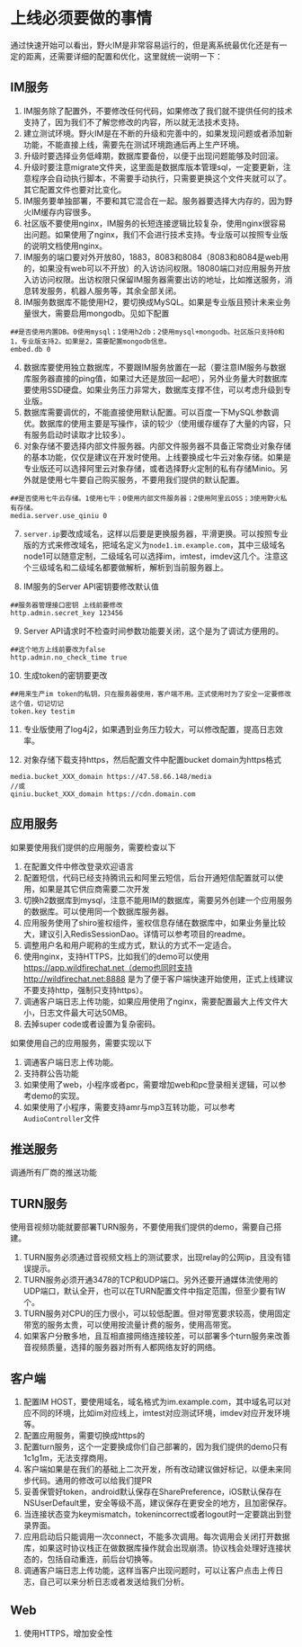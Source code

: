 # 上线必须要做的事情
通过快速开始可以看出，野火IM是非常容易运行的，但是离系统最优化还是有一定的距离，还需要详细的配置和优化，这里就统一说明一下：

## IM服务
1. IM服务除了配置外，不要修改任何代码，如果修改了我们就不提供任何的技术支持了，因为我们不了解您修改的内容，所以就无法技术支持。
1. 建立测试环境。野火IM是在不断的升级和完善中的，如果发现问题或者添加新功能，不能直接上线，需要先在测试环境跑通后再上生产环境。
2. 升级时要选择业务低峰期，数据库要备份，以便于出现问题能够及时回滚。
3. 升级时要注意migrate文件夹，这里面是数据库版本管理sql，一定要更新，注意程序会自动执行脚本，不需要手动执行，只需要更换这个文件夹就可以了。其它配置文件也要对比变化。
4. IM服务要单独部署，不要和其它混合在一起。服务器要选择大内存的，因为野火IM缓存内容很多。
5. 社区版不要使用nginx，IM服务的长短连接逻辑比较复杂，使用nginx很容易出问题。如果使用了nginx，我们不会进行技术支持。专业版可以按照专业版的说明文档使用nginx。
6. IM服务的端口要对外开放80，1883，8083和8084（8083和8084是web用的，如果没有web可以不开放）的入访访问权限。18080端口对应用服务开放入访访问权限。出访权限只保留IM服务器需要出访的地址，比如推送服务，消息转发服务，机器人服务等，其余全部关闭。
3. IM服务数据库不能使用H2，要切换成MySQL。如果是专业版且预计未来业务量很大，需要启用mongodb。见如下配置
```
##是否使用内置DB。0使用mysql；1使用h2db；2使用mysql+mongodb。社区版只支持0和1，专业版支持2。如果是2，需要配置mongodb信息。
embed.db 0
```
4. 数据库要使用独立数据库，不要跟IM服务放置在一起（要注意IM服务与数据库服务器直接的ping值，如果过大还是放回一起吧），另外业务量大时数据库要使用SSD硬盘。如果业务压力非常大，数据库支撑不住，可以考虑升级到专业版。
5. 数据库需要调优的，不能直接使用默认配置。可以百度一下MySQL参数调优。数据库的使用主要是写操作，读的较少（使用缓存缓存了大量的内容，只有服务启动时读取才比较多）。
6. 对象存储不要选择内部文件服务器。内部文件服务器不具备正常商业对象存储的基本功能，仅仅是建议在开发时使用。上线要换成七牛云对象存储。如果是专业版还可以选择阿里云对象存储，或者选择野火定制的私有存储Minio。另外就是使用七牛要自己购买服务，不要用我们提供的默认配置。
```
##是否使用七牛云存储。1使用七牛；0使用内部文件服务器；2使用阿里云OSS；3使用野火私有存储。
media.server.use_qiniu 0
```
7. ```server.ip```要改成域名，这样以后要是更换服务器，平滑更换。可以按照专业版的方式来修改域名，把域名定义为```node1.im.example.com```，其中三级域名node1可以随意定制，二级域名可以选择im，imtest，imdev这几个。注意这个三级域名和二级域名都要做解析，解析到当前服务器上。

8. IM服务的Server API密钥要修改默认值
```
##服务器管理接口密钥 上线前要修改
http.admin.secret_key 123456
```

9. Server API请求时不检查时间参数功能要关闭，这个是为了调试方便用的。
```
##这个地方上线前要改为false
http.admin.no_check_time true
```

10. 生成token的密钥要更改
```
##用来生产im token的私钥，只在服务器使用，客户端不用。正式使用时为了安全一定要修改这个值，切记切记
token.key testim
```

11. 专业版使用了log4j2，如果遇到业务压力较大，可以修改配置，提高日志效率。

12. 对象存储下载支持https，然后配置文件中配置bucket domain为https格式
```
media.bucket_XXX_domain https://47.58.66.148/media
//或
qiniu.bucket_XXX_domain https://cdn.domain.com
```

## 应用服务
如果要使用我们提供的应用服务，需要检查以下
1. 在配置文件中修改登录欢迎语言
2. 配置短信，代码已经支持腾讯云和阿里云短信，后台开通短信配置就可以使用，如果是其它供应商需要二次开发
3. 切换h2数据库到mysql，注意不能用IM的数据库，需要另外创建一个应用服务的数据库。可以使用同一个数据库服务器。
4. 应用服务使用了shiro鉴权组件，鉴权信息存储在数据库中，如果业务量比较大，建议引入RedisSessionDao。详情可以参考项目的readme。
4. 调整用户名和用户昵称的生成方式，默认的方式不一定适合。
5. 使用nginx，支持HTTPS，比如我们的demo可以使用 https://app.wildfirechat.net（demo也同时支持 http://wildfirechat.net:8888 是为了便于客户端快速开始使用，正式上线建议不要支持http，强制只支持https）。
6. 调通客户端日志上传功能，如果应用使用了nginx，需要配置最大上传文件大小，日志文件最大可达50MB。
7. 去掉super code或者设置为复杂密码。

如果使用自己的应用服务，需要实现以下
1. 调通客户端日志上传功能。
2. 支持群公告功能
3. 如果使用了web，小程序或者pc，需要增加web和pc登录相关逻辑，可以参考demo的实现。
4. 如果使用了小程序，需要支持amr与mp3互转功能，可以参考```AudioController```文件

## 推送服务
调通所有厂商的推送功能

## TURN服务
使用音视频功能就要部署TURN服务，不要使用我们提供的demo，需要自己搭建。
1. TURN服务必须通过音视频文档上的测试要求，出现relay的公网ip，且没有错误提示。
2. TURN服务必须开通3478的TCP和UDP端口。另外还要开通媒体流使用的UDP端口，默认全开，也可以在TURN配置文件中指定范围，但至少要有1W个。
3. TURN服务对CPU的压力很小，可以较低配置。但对带宽要求较高，使用固定带宽的服务太贵，可以使用按流量计费的服务，使用高带宽。
4. 如果客户分散多地，且互相直接网络连接较差，可以部署多个turn服务来改善音视频质量，选择的服务器对所有人都网络友好的网络。

## 客户端
1. 配置IM HOST，要使用域名，域名格式为im.example.com，其中域名可以对应不同的环境，比如im对应线上，imtest对应测试环境，imdev对应开发环境等。
2. 配置应用服务，需要切换成https的
3. 配置turn服务，这个一定要换成你们自己部署的，因为我们提供的demo只有1c1g1m，无法支撑商用。
4. 客户端如果是在我们的基础上二次开发，所有改动建议做好标记，以便未来同步代码。通用的修改可以给我们提PR
5. 妥善保管好token，android默认保存在SharePreference，iOS默认保存在NSUserDefault里，安全等级不高，建议保存在更安全的地方，且加密保存。
6. 当连接状态变为keymismatch，tokenincorrect或者logout时一定要跳出到登录界面。
7. 应用启动后只能调用一次connect，不能多次调用。每次调用会关闭打开数据库，如果这时协议栈正在做数据库操作就会出现崩溃。协议栈会处理好连接状态的，包括自动重连，前后台切换等。
8. 调通客户端日志上传功能，这样当客户出现问题时，可以让客户点击上传日志，自己可以来分析日志或者发送给我们分析。

## Web
1. 使用HTTPS，增加安全性
